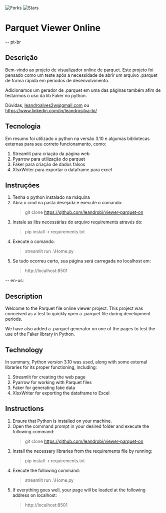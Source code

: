 ![Forks](https://img.shields.io/badge/forks-44-blue)
![Stars](https://img.shields.io/badge/stars-13-yellow)

# Parquet Viewer Online

-- pt-br 
## Descrição
Bem-vindo ao projeto de visualizador online de parquet.
Este projeto foi pensado como um teste após a necessidade de abrir um arquivo .parquet de forma rápida em períodos de desenvolvimento.

Adicionamos um gerador de .parquet em uma das páginas também afim de testarmos o uso da lib Faker no python.

Dúvidas, leandroalves2w@gmail.com ou https://www.linkedin.com/in/leandrosilva-bi/

## Tecnologia
Em resumo foi utilizado o python na versão 3.10 e algumas bibliotecas externas para seu correto funcionamento, como: 

1. Streamlit para criação da página web
2. Pyarrow para utilização do parquet
3. Faker para criação de dados falsos
4. XlsxWriter para exportar o dataframe para excel

## Instruções
1. Tenha o python instalado na máquina
2. Abra o cmd na pasta desejada e execute o comando:
    > git clone https://github.com/leandrobi/viewer-parquet-on
3. Instale as libs necessárias do arquivo requirements através do:
    > pip install -r requirements.txt
4. Execute o comando:
    > streamlit run .\Home.py
5. Se tudo ocorreu certo, sua página será carregada no localhost em:
    > http://localhost:8501


-- en-us:
## Description
Welcome to the Parquet file online viewer project. This project was conceived as a test to quickly open a .parquet file during development periods.

We have also added a .parquet generator on one of the pages to test the use of the Faker library in Python.

## Technology
In summary, Python version 3.10 was used, along with some external libraries for its proper functioning, including:

1. Streamlit for creating the web page
2. Pyarrow for working with Parquet files
3. Faker for generating fake data
4. XlsxWriter for exporting the dataframe to Excel

## Instructions
1. Ensure that Python is installed on your machine.
2. Open the command prompt in your desired folder and execute the following command:
    > git clone https://github.com/leandrobi/viewer-parquet-on
3. Install the necessary libraries from the requirements file by running:
    > pip install -r requirements.txt
4. Execute the following command:
    > streamlit run .\Home.py
5. If everything goes well, your page will be loaded at the following address on localhost:
    > http://localhost:8501